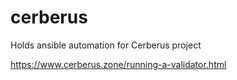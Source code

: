 # cerberus
Holds ansible automation for Cerberus project 

https://www.cerberus.zone/running-a-validator.html